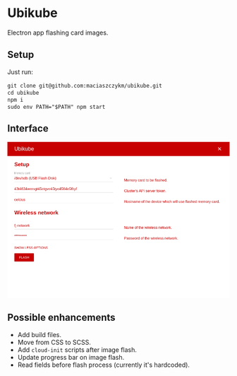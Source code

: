# Ubikube
Electron app flashing card images.

## Setup
Just run:

```
git clone git@github.com:maciaszczykm/ubikube.git
cd ubikube
npm i
sudo env PATH="$PATH" npm start
```

## Interface
<p align="center">
    <img src="assets/interface.png"/>
</p>

## Possible enhancements

- Add build files.
- Move from CSS to SCSS.
- Add `cloud-init` scripts after image flash.
- Update progress bar on image flash.
- Read fields before flash process (currently it's hardcoded).
